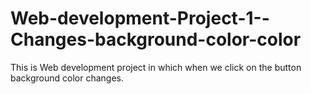 # Web-development-Project-1--Changes-background-color-color
This is Web development project in which when we click on the button background color changes.
